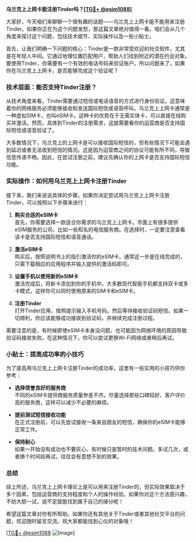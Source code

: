 **乌兰克上上网卡能注册Tinder吗？[[TG💪+ @esim1088](https://t.me/s/esim1088)]**

大家好，今天咱们来聊聊一个很有趣的话题——乌兰克上上网卡能不能用来注册Tinder。如果你正在为这个问题发愁，那这篇文章绝对值得一看。咱们会从几个角度来探讨这个问题，包括技术细节、实际操作以及一些小贴士。

首先，让我们明确一下问题的核心：Tinder是一款非常受欢迎的社交软件，尤其是在年轻人中间。它通过地理位置匹配用户，帮助人们找到附近的潜在约会对象。要使用Tinder，你需要有一个有效的电话号码来验证账户。所以问题来了，如果你在乌兰克上上网卡，是否能够完成这个验证呢？

### 技术层面：能否支持Tinder注册？

从技术角度来看，Tinder需要通过短信或电话语音的方式进行身份验证。这意味着你的网络服务必须能够接收和发送国际短信或语音呼叫。乌兰克上上网卡通常是一种虚拟SIM卡，也叫eSIM卡。这种卡的优势在于无需实体卡，可以直接在线购买并激活。然而，具体到Tinder的注册需求，这就需要看你的运营商是否支持国际短信或语音验证了。

大多数情况下，乌兰克上的上网卡是可以接收国际短信的，但有些情况下可能会遇到延迟或者无法收到短信的情况。这是因为运营商之间的协议可能有所不同，导致信息传递不畅。因此，在尝试注册之前，建议先确认你的上网卡是否支持国际短信功能。

### 实际操作：如何用乌兰克上上网卡注册Tinder

接下来，我们来说说具体的步骤。如果你决定尝试用乌兰克上上网卡注册Tinder，可以按照以下步骤来进行：

1. **购买合适的eSIM卡**  
   首先，你需要选择一款适合你需求的乌兰克上上网卡。市面上有很多提供eSIM服务的公司，比如一些知名的电信服务商。在选择时，一定要注意查看该卡是否支持国际短信和语音通话。

2. **激活eSIM卡**  
   购买后，按照说明书上的指引激活你的eSIM卡。通常这一步是在线完成的，只需下载相应的应用程序并输入提供的激活码即可。

3. **设置手机以使用新的eSIM卡**  
   激活完成后，将新卡添加到你的手机中。大多数现代智能手机都支持双卡或多卡模式，这样你可以同时使用原来的SIM卡和eSIM卡。

4. **注册Tinder**  
   打开Tinder应用，按照提示输入手机号码。然后等待接收验证码短信。如果一切顺利，你应该能够成功接收到验证码，并继续完成注册过程。

需要注意的是，有时候即使eSIM卡本身没问题，也可能因为网络环境的原因导致验证码接收失败。在这种情况下，你可以尝试更换Wi-Fi网络或者稍后再试。

### 小贴士：提高成功率的小技巧

为了提高用乌兰克上上网卡注册Tinder的成功率，这里有一些实用的小技巧供你参考：

- **选择信誉良好的服务商**  
  不同的eSIM卡提供商服务质量参差不齐。尽量选择那些口碑较好、客户评价高的服务商，这样可以减少不必要的麻烦。

- **提前测试短信接收功能**  
  在正式注册前，可以先尝试接收一条来自朋友的短信，确保你的eSIM卡能够正常工作。

- **保持耐心**  
  如果一开始没有成功也不要灰心，有时候只是暂时的技术问题。多试几次，或者换个时间段再试，往往会有意想不到的效果。

### 总结

综上所述，乌兰克上上网卡理论上是可以用来注册Tinder的，但实际效果取决于多个因素，包括运营商的支持程度和个人的操作经验。如果你对这个方法感兴趣，不妨大胆一试，说不定就能找到属于自己的缘分呢！

希望这篇文章对你有所帮助。如果你还有其他关于Tinder或者其他社交平台的问题，欢迎随时留言交流。祝大家都能找到心仪的对象哦！

[[TG💪+ @esim1088](https://t.me/s/esim1088) ![Image](https://i.postimg.cc/4NQfJmqS/Snipaste-2025-05-13-00-14-12.png)]
